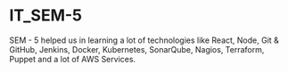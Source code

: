 # IT_SEM-5
SEM - 5 helped us in learning a lot of technologies like React, Node, Git &amp; GitHub, Jenkins, Docker, Kubernetes, SonarQube, Nagios, Terraform, Puppet and a lot of AWS Services. 
